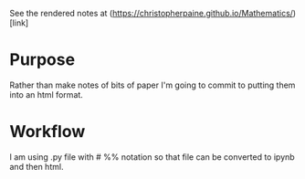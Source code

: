 See the rendered notes at (https://christopherpaine.github.io/Mathematics/)[link] 
# Purpose
Rather than make notes of bits of paper I'm going to commit to putting them into an html format.

# Workflow
I am using .py file with # %% notation so that file can be converted to ipynb and then html.

